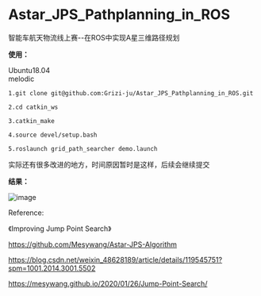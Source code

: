 # Astar_JPS_Pathplanning_in_ROS
智能车航天物流线上赛--在ROS中实现A星三维路径规划

**使用：**

Ubuntu18.04     
melodic

``````
1.git clone git@github.com:Grizi-ju/Astar_JPS_Pathplanning_in_ROS.git

2.cd catkin_ws

3.catkin_make

4.source devel/setup.bash

5.roslaunch grid_path_searcher demo.launch
``````


实际还有很多改进的地方，时间原因暂时是这样，后续会继续提交

**结果：**

![image](https://user-images.githubusercontent.com/80267952/162573084-6a798240-ffc8-4776-87f5-a922429c6637.png)


Reference:

《Improving Jump Point Search》

https://github.com/Mesywang/Astar-JPS-Algorithm

https://blog.csdn.net/weixin_48628189/article/details/119545751?spm=1001.2014.3001.5502

https://mesywang.github.io/2020/01/26/Jump-Point-Search/

